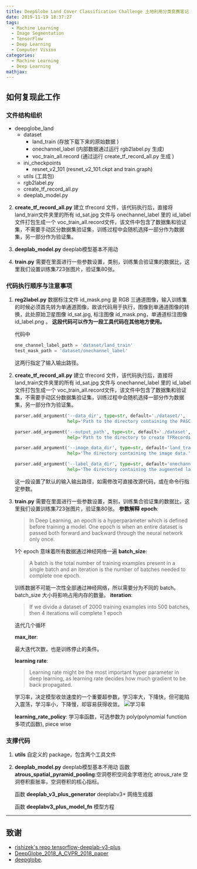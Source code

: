 ```yaml
---
title: DeepGlobe Land Cover Classification Challenge 土地利用分类竞赛笔记
date: 2019-11-19 18:37:27
tags:
  - Machine Learning
  - Image Segmentation
  - TensorFlow
  - Deep Learning
  - Computer Vision
categories:
  - Machine Learning
  - Deep Learning
mathjax:
---
```

## 如何复现此工作

### 文件结构组织


* deepglobe_land
  * dataset
    * land_train  (存放下载下来的原始数据 )
    * onechannel_label (内部数据通过运行 rgb2label.py 生成)
    * voc_train_all.record (通过运行 create_tf_record_all.py 生成 )
  * ini_checkpoints
      * resnet_v2_101  (resnet_v2_101.ckpt and train.graph)
  * utils (工具包)
  * rgb2label.py
  * create_tf_record_all.py
  * deeplab_model.py


2. **create_tf_record_all.py**  建立 tfrecord 文件，该代码执行后，直接将 land_train文件夹里的所有 id_sat.jpg 文件与 onechannel_label 里的 id_label 文件打包生成一个 voc_train_all.record文件，该文件中包含了数据集和验证集，不需要手动区分数据集验证集，训练过程中会随机选择一部分作为数据集，另一部分作为验证集。

3. **deeplab_model.py**  deeplab模型基本不用动

4. **train.py** 需要在里面进行一些参数设置，类别，训练集合验证集的数据比，这里我们设置训练集723张图片，验证集80张。

### 代码执行顺序与注意事项

1. **reg2label.py** 数据标注文件 id_mask.png 是 RGB 三通道图像，输入训练集的时候必须首先转为单通道图像，故该代码用于执行，图像到单通道图像的转换，此处原始卫星图像 id_sat.jpg, 标注图像 id_mask.png，单通道标注图像 id_label.png 。  **这段代码可以作为一段工具代码在其他地方使用。**

   代码中
   ```python
   one_channel_label_path = 'dataset/land_train'
   test_mask_path = 'dataset/onechannel_label'
   ```
   这两行指定了输入输出路径。


2. **create_tf_record_all.py**  建立 tfrecord 文件，该代码执行后，直接将 land_train文件夹里的所有 id_sat.jpg 文件与 onechannel_label 里的 id_label 文件打包生成一个 voc_train_all.record文件，该文件中包含了数据集和验证集，不需要手动区分数据集验证集，训练过程中会随机选择一部分作为数据集，另一部分作为验证集。
    ```python
    parser.add_argument('--data_dir', type=str, default='./dataset/',
                        help='Path to the directory containing the PASCAL VOC data.')

    parser.add_argument('--output_path', type=str, default='./dataset',
                        help='Path to the directory to create TFRecords outputs.')

    parser.add_argument('--image_data_dir', type=str, default='land_train',
                        help='The directory containing the image data.')

    parser.add_argument('--label_data_dir', type=str, default='onechannel_label',
                        help='The directory containing the augmented label data.')
    ```

    这一段设置了默认的输入输出路径，如需修改可直接改源代码，或在命令行指定参数。



3. **train.py** 需要在里面进行一些参数设置，类别，训练集合验证集的数据比，这里我们设置训练集723张图片，验证集80张。
    **参数解释**
    **epoch**:
    > In Deep Learning, an epoch is a hyperparameter which is defined before training a model. One epoch is when an entire dataset is passed both forward and backward through the neural network only once.

    1个 epoch 意味着所有数据通过神经网络一遍
    **batch_size**:
    > A batch is the total number of training examples present in a single batch and an iteration is the number of batches needed to complete one epoch.

    训练数据不可能一次性全部通过神经网络，所以需要分为不同的 batch。batch_size 大小将影响占用内存的数量。
    **iteration**:
    > If we divide a dataset of 2000 training examples into 500 batches, then 4 iterations will complete 1 epoch

    迭代几个循环

    **max_iter**:

    最大迭代次数，也是训练停止的条件。

    **learning rate**:
    > Learning rate might be the most important hyper parameter in deep learning, as learning rate decides how much gradient to be back propagated.

    学习率，决定模型收敛速度的一个重要超参数，学习率大，下降快，但可能陷入震荡，学习率小，下降慢，却容易获得收敛。
    ![学习率](https://i.loli.net/2019/11/20/jpqVeSfFwrgkBO5.png)

    **learning_rate_policy**:
    学习率函数，可选参数为 poly(polynomial function 多项式函数), piece wise





### 支撑代码
1. **utils** 自定义的 package，包含两个工具文件


2. **deeplab_model.py**  deeplab模型基本不用动
    函数 **atrous_spatial_pyramid_pooling**:空洞卷积空间金字塔池化
    atrous_rate 空洞卷积膨胀率，空洞卷积的核心指标。

    函数 **deeplab_v3_plus_generator** deeplabv3+ 网络生成器

    函数 **deeplabv3_plus_model_fn** 模型方程



---
## 致谢
- [rishizek's repo tensorflow-deeplab-v3-plus](https://github.com/rishizek/tensorflow-deeplab-v3-plus)
- [DeepGlobe_2018_A_CVPR_2018_paper](http://openaccess.thecvf.com/content_cvpr_2018_workshops/w4/html/Demir_DeepGlobe_2018_A_CVPR_2018_paper.html)
- [deepglobe](http://deepglobe.org/).
